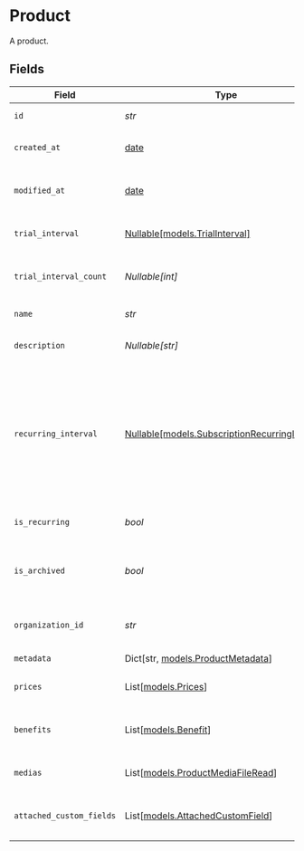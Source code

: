 # Product

A product.


## Fields

| Field                                                                                                                                                             | Type                                                                                                                                                              | Required                                                                                                                                                          | Description                                                                                                                                                       |
| ----------------------------------------------------------------------------------------------------------------------------------------------------------------- | ----------------------------------------------------------------------------------------------------------------------------------------------------------------- | ----------------------------------------------------------------------------------------------------------------------------------------------------------------- | ----------------------------------------------------------------------------------------------------------------------------------------------------------------- |
| `id`                                                                                                                                                              | *str*                                                                                                                                                             | :heavy_check_mark:                                                                                                                                                | The ID of the object.                                                                                                                                             |
| `created_at`                                                                                                                                                      | [date](https://docs.python.org/3/library/datetime.html#date-objects)                                                                                              | :heavy_check_mark:                                                                                                                                                | Creation timestamp of the object.                                                                                                                                 |
| `modified_at`                                                                                                                                                     | [date](https://docs.python.org/3/library/datetime.html#date-objects)                                                                                              | :heavy_check_mark:                                                                                                                                                | Last modification timestamp of the object.                                                                                                                        |
| `trial_interval`                                                                                                                                                  | [Nullable[models.TrialInterval]](../models/trialinterval.md)                                                                                                      | :heavy_check_mark:                                                                                                                                                | The interval unit for the trial period.                                                                                                                           |
| `trial_interval_count`                                                                                                                                            | *Nullable[int]*                                                                                                                                                   | :heavy_check_mark:                                                                                                                                                | The number of interval units for the trial period.                                                                                                                |
| `name`                                                                                                                                                            | *str*                                                                                                                                                             | :heavy_check_mark:                                                                                                                                                | The name of the product.                                                                                                                                          |
| `description`                                                                                                                                                     | *Nullable[str]*                                                                                                                                                   | :heavy_check_mark:                                                                                                                                                | The description of the product.                                                                                                                                   |
| `recurring_interval`                                                                                                                                              | [Nullable[models.SubscriptionRecurringInterval]](../models/subscriptionrecurringinterval.md)                                                                      | :heavy_check_mark:                                                                                                                                                | The recurring interval of the product. If `None`, the product is a one-time purchase.Note that the `day` and `week` values are for internal Polar staff use only. |
| `is_recurring`                                                                                                                                                    | *bool*                                                                                                                                                            | :heavy_check_mark:                                                                                                                                                | Whether the product is a subscription.                                                                                                                            |
| `is_archived`                                                                                                                                                     | *bool*                                                                                                                                                            | :heavy_check_mark:                                                                                                                                                | Whether the product is archived and no longer available.                                                                                                          |
| `organization_id`                                                                                                                                                 | *str*                                                                                                                                                             | :heavy_check_mark:                                                                                                                                                | The ID of the organization owning the product.                                                                                                                    |
| `metadata`                                                                                                                                                        | Dict[str, [models.ProductMetadata](../models/productmetadata.md)]                                                                                                 | :heavy_check_mark:                                                                                                                                                | N/A                                                                                                                                                               |
| `prices`                                                                                                                                                          | List[[models.Prices](../models/prices.md)]                                                                                                                        | :heavy_check_mark:                                                                                                                                                | List of prices for this product.                                                                                                                                  |
| `benefits`                                                                                                                                                        | List[[models.Benefit](../models/benefit.md)]                                                                                                                      | :heavy_check_mark:                                                                                                                                                | List of benefits granted by the product.                                                                                                                          |
| `medias`                                                                                                                                                          | List[[models.ProductMediaFileRead](../models/productmediafileread.md)]                                                                                            | :heavy_check_mark:                                                                                                                                                | List of medias associated to the product.                                                                                                                         |
| `attached_custom_fields`                                                                                                                                          | List[[models.AttachedCustomField](../models/attachedcustomfield.md)]                                                                                              | :heavy_check_mark:                                                                                                                                                | List of custom fields attached to the product.                                                                                                                    |